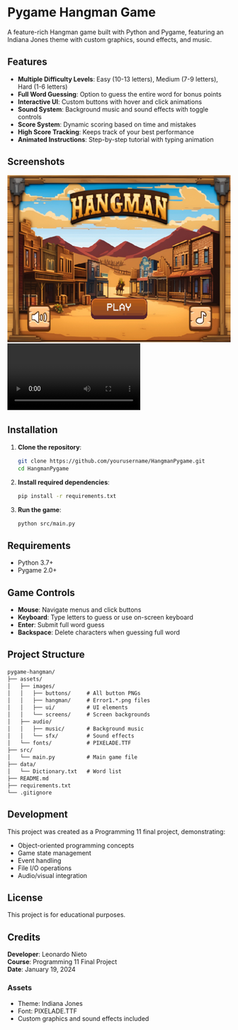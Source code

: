 # Pygame Hangman Game

A feature-rich Hangman game built with Python and Pygame, featuring an Indiana Jones theme with custom graphics, sound effects, and music.

## Features

- **Multiple Difficulty Levels**: Easy (10-13 letters), Medium (7-9 letters), Hard (1-6 letters)
- **Full Word Guessing**: Option to guess the entire word for bonus points
- **Interactive UI**: Custom buttons with hover and click animations
- **Sound System**: Background music and sound effects with toggle controls
- **Score System**: Dynamic scoring based on time and mistakes
- **High Score Tracking**: Keeps track of your best performance
- **Animated Instructions**: Step-by-step tutorial with typing animation

## Screenshots

![Game Screenshot](assets/images/screenshots/Hangman-1.jpg)
![Game Screenshot](assets/images/screenshots/Hangman-4.mp4)

## Installation

1. **Clone the repository**:
   ```bash
   git clone https://github.com/yourusername/HangmanPygame.git
   cd HangmanPygame
   ```

2. **Install required dependencies**:
   ```bash
   pip install -r requirements.txt
   ```

3. **Run the game**:
   ```bash
   python src/main.py
   ```

## Requirements

- Python 3.7+
- Pygame 2.0+

## Game Controls

- **Mouse**: Navigate menus and click buttons
- **Keyboard**: Type letters to guess or use on-screen keyboard
- **Enter**: Submit full word guess
- **Backspace**: Delete characters when guessing full word

## Project Structure

```
pygame-hangman/
├── assets/
│   ├── images/
│   │   ├── buttons/     # All button PNGs
│   │   ├── hangman/     # Error1.*.png files
│   │   ├── ui/          # UI elements
│   │   └── screens/     # Screen backgrounds
│   ├── audio/
│   │   ├── music/       # Background music
│   │   └── sfx/         # Sound effects
│   └── fonts/           # PIXELADE.TTF
├── src/
│   └── main.py          # Main game file
├── data/
│   └── Dictionary.txt   # Word list
├── README.md
├── requirements.txt
└── .gitignore
```

## Development

This project was created as a Programming 11 final project, demonstrating:
- Object-oriented programming concepts
- Game state management
- Event handling
- File I/O operations
- Audio/visual integration

## License

This project is for educational purposes.

## Credits

**Developer**: Leonardo Nieto  
**Course**: Programming 11 Final Project  
**Date**: January 19, 2024  

### Assets
- Theme: Indiana Jones
- Font: PIXELADE.TTF
- Custom graphics and sound effects included
